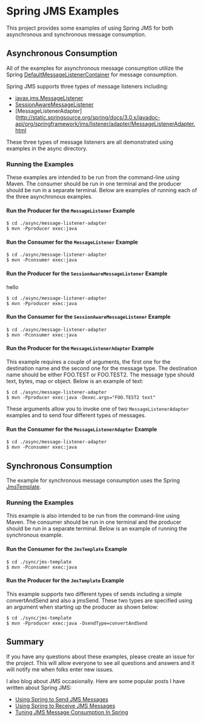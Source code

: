 Spring JMS Examples 
===================

This project provides some examples of using Spring JMS for both asynchronous
and synchronous message consumption. 

Asynchronous Consumption
------------------------
All of the examples for asynchronous message consumption utilize the Spring
[DefaultMessageListenerContainer](http://static.springsource.org/spring/docs/3.0.x/javadoc-api/org/springframework/jms/listener/DefaultMessageListenerContainer.html) for message consumption. 

Spring JMS supports three types of message listeners including: 
* [javax.jms.MessageListener](http://download.oracle.com/javaee/5/api/javax/jms/MessageListener.html)
* [SessionAwareMessageListener](http://static.springsource.org/spring/docs/3.0.x/javadoc-api/org/springframework/jms/listener/SessionAwareMessageListener.html)
* [MessageListenerAdapter](http://static.springsource.org/spring/docs/3.0.x/javadoc-api/org/springframework/jms/listener/adapter/MessageListenerAdapter.html

These three types of message listeners are all demonstrated using examples in
the async directory. 

### Running the Examples ###
These examples are intended to be run from the command-line using Maven. The
consumer should be run in one terminal and the producer should be run in a
separate terminal. Below are examples of running each of the three
asynchronous examples. 

#### Run the Producer for the `MessageListener` Example ####

    $ cd ./async/message-listener-adapter
    $ mvn -Pproducer exec:java

#### Run the Consumer for the `MessageListener` Example ####

    $ cd ./async/message-listener-adapter
    $ mvn -Pconsumer exec:java

#### Run the Producer for the `SessionAwareMessageListener` Example ####

hello

    $ cd ./async/message-listener-adapter
    $ mvn -Pproducer exec:java

#### Run the Consumer for the `SessionAwareMessageListener` Example ####

    $ cd ./async/message-listener-adapter
    $ mvn -Pconsumer exec:java

#### Run the Producer for the `MessageListenerAdapter` Example ####
This example requires a couple of arguments, the first one for the
destination name and the second one for the message type. The destination name
should be either FOO.TEST or FOO.TEST2. The message type should text, bytes,
map or object. Below is an example of text: 

    $ cd ./async/message-listener-adapter
    $ mvn -Pproducer exec:java -Dexec.args="FOO.TEST2 text"

These arguments allow you to invoke one of two `MessageListenerAdapter`
examples and to send four different types of messages. 

#### Run the Consumer for the `MessageListenerAdapter` Example ####

    $ cd ./async/message-listener-adapter
    $ mvn -Pconsumer exec:java


Synchronous Consumption
------------------------
The example for synchronous message consumption uses the Spring
[JmsTemplate](http://static.springsource.org/spring/docs/3.0.x/javadoc-api/org/springframework/jms/core/JmsTemplate.html).

### Running the Examples ###
This example is also intended to be run from the command-line using Maven. The
consumer should be run in one terminal and the producer should be run in a 
separate terminal. Below is an example of running the synchronous example. 

#### Run the Consumer for the `JmsTemplate` Example ####

    $ cd ./sync/jms-template
    $ mvn -Pconsumer exec:java 

#### Run the Producer for the `JmsTemplate` Example ####
This example supports two different types of sends including a simple
convertAndSend and also a jmsSend. These two types are specified using an
argument when starting up the producer as shown below: 

    $ cd ./sync/jms-template
    $ mvn -Pproducer exec:java -DsendType=convertAndSend

Summary
-------
If you have any questions about these examples, please create an issue for the
project. This will allow everyone to see all questions and answers and it will
notify me when folks enter new issues. 

I also blog about JMS occasionally. Here are some popular posts I have
written about Spring JMS: 

* [Using Spring to Send JMS Messages](http://bsnyderblog.blogspot.com/2010/02/using-spring-jmstemplate-to-send-jms.html)
* [Using Spring to Receive JMS Messages](http://bsnyderblog.blogspot.com/2010/02/using-spring-to-receive-jms-messages.html)
* [Tuning JMS Message Consumption In Spring](http://bsnyderblog.blogspot.com/2010/05/tuning-jms-message-consumption-in.html)

